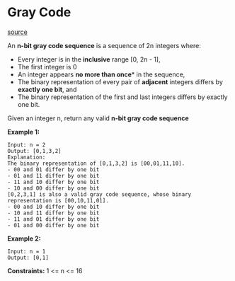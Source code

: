# Gray Code
 [source](https://leetcode.com/problems/gray-code/)

An **n-bit gray code sequence** is a sequence of 2n integers where:

- Every integer is in the **inclusive** range [0, 2n - 1],
- The first integer is 0
- An integer appears **no more than once*** in the sequence,
- The binary representation of every pair of **adjacent** integers differs by **exactly one bit**, and
- The binary representation of the first and last integers differs by exactly one bit.

Given an integer n, return any valid **n-bit gray code sequence**

**Example 1:** 

```
Input: n = 2
Output: [0,1,3,2]
Explanation:
The binary representation of [0,1,3,2] is [00,01,11,10].
- 00 and 01 differ by one bit
- 01 and 11 differ by one bit
- 11 and 10 differ by one bit
- 10 and 00 differ by one bit
[0,2,3,1] is also a valid gray code sequence, whose binary representation is [00,10,11,01].
- 00 and 10 differ by one bit
- 10 and 11 differ by one bit
- 11 and 01 differ by one bit
- 01 and 00 differ by one bit
```

**Example 2:**

```
Input: n = 1
Output: [0,1]
```
**Constraints:** 1 <= n <= 16